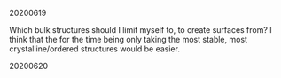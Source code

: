 20200619

Which bulk structures should I limit myself to, to create surfaces from? I think that the for the time being only taking the most stable, most crystalline/ordered structures would be easier. 

20200620

